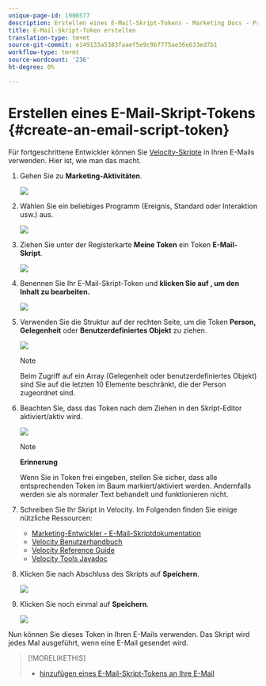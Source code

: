 ```yaml
---
unique-page-id: 1900577
description: Erstellen eines E-Mail-Skript-Tokens - Marketing Docs - Produktdokumentation
title: E-Mail-Skript-Token erstellen
translation-type: tm+mt
source-git-commit: e149133a5383faaef5e9c9b7775ae36e633ed7b1
workflow-type: tm+mt
source-wordcount: '236'
ht-degree: 0%

---
```



# Erstellen eines E-Mail-Skript-Tokens {#create-an-email-script-token}

Für fortgeschrittene Entwickler können Sie [Velocity-Skripte](http://velocity.apache.org/engine/1.7/user-guide.html) in Ihren E-Mails verwenden. Hier ist, wie man das macht.

1. Gehen Sie zu **Marketing-Aktivitäten**.

   ![](assets/ma.png)

1. Wählen Sie ein beliebiges Programm (Ereignis, Standard oder Interaktion usw.) aus.

   ![](assets/image2014-9-17-22-3a21-3a24.png)

1. Ziehen Sie unter der Registerkarte **Meine Token** ein Token **E-Mail-Skript**.

   ![](assets/image2014-9-17-22-3a21-3a29.png)

1. Benennen Sie Ihr E-Mail-Skript-Token und **klicken Sie auf , um den Inhalt zu bearbeiten.**

   ![](assets/image2014-9-17-22-3a21-3a46.png)

1. Verwenden Sie die Struktur auf der rechten Seite, um die Token **Person, Gelegenheit** oder **Benutzerdefiniertes Objekt** zu ziehen.

   ![](assets/five-2.png)

   >[!NOTE]
   >
   >Beim Zugriff auf ein Array (Gelegenheit oder benutzerdefiniertes Objekt) sind Sie auf die letzten 10 Elemente beschränkt, die der Person zugeordnet sind.

1. Beachten Sie, dass das Token nach dem Ziehen in den Skript-Editor aktiviert/aktiv wird.

   ![](assets/image2014-9-17-22-3a22-3a33.png)

   >[!NOTE]
   >
   >**Erinnerung**
   >
   >
   >Wenn Sie in Token frei eingeben, stellen Sie sicher, dass alle entsprechenden Token im Baum markiert/aktiviert werden. Andernfalls werden sie als normaler Text behandelt und funktionieren nicht.

1. Schreiben Sie Ihr Skript in Velocity. Im Folgenden finden Sie einige nützliche Ressourcen:

   * [Marketing-Entwickler - E-Mail-Skriptdokumentation](http://developers.marketo.com/email-scripting/)
   * [Velocity Benutzerhandbuch](http://velocity.apache.org/engine/devel/user-guide.html)
   * [Velocity Reference Guide](http://velocity.apache.org/engine/devel/vtl-reference-guide.html)
   * [Velocity Tools Javadoc](http://velocity.apache.org/tools/releases/2.0/javadoc/index.html)

1. Klicken Sie nach Abschluss des Skripts auf **Speichern**.

   ![](assets/image2014-9-17-22-3a23-3a1.png)

1. Klicken Sie noch einmal auf **Speichern**.

   ![](assets/image2014-9-17-22-3a23-3a13.png)

Nun können Sie dieses Token in Ihren E-Mails verwenden. Das Skript wird jedes Mal ausgeführt, wenn eine E-Mail gesendet wird.

>[!MORELIKETHIS]
>
>* [hinzufügen eines E-Mail-Skript-Tokens an Ihre E-Mail](add-an-email-script-token-to-your-email.md)

>



